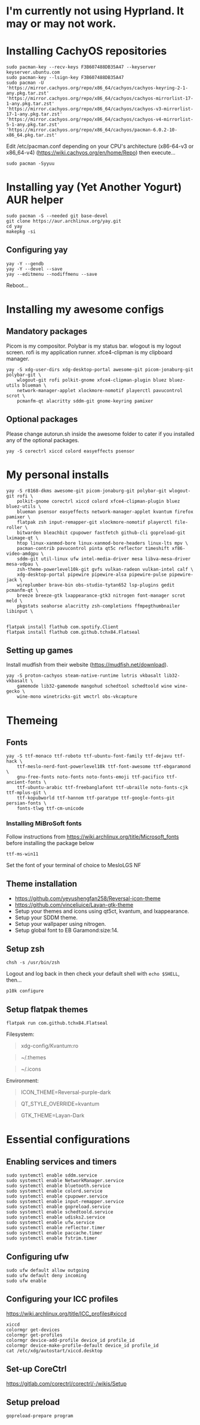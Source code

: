 # I'm currently not using Hyprland. It may or may not work.

# Installing CachyOS repositories

```
sudo pacman-key --recv-keys F3B607488DB35A47 --keyserver keyserver.ubuntu.com
sudo pacman-key --lsign-key F3B607488DB35A47
sudo pacman -U 'https://mirror.cachyos.org/repo/x86_64/cachyos/cachyos-keyring-2-1-any.pkg.tar.zst' 'https://mirror.cachyos.org/repo/x86_64/cachyos/cachyos-mirrorlist-17-1-any.pkg.tar.zst' 'https://mirror.cachyos.org/repo/x86_64/cachyos/cachyos-v3-mirrorlist-17-1-any.pkg.tar.zst' 'https://mirror.cachyos.org/repo/x86_64/cachyos/cachyos-v4-mirrorlist-5-1-any.pkg.tar.zst' 'https://mirror.cachyos.org/repo/x86_64/cachyos/pacman-6.0.2-10-x86_64.pkg.tar.zst'
```

Edit /etc/pacman.conf depending on your CPU's architecture (x86-64-v3 or x86_64-v4) (https://wiki.cachyos.org/en/home/Repo) then execute...

```
sudo pacman -Syyuu
```

# Installing yay (Yet Another Yogurt) AUR helper

```
sudo pacman -S --needed git base-devel
git clone https://aur.archlinux.org/yay.git
cd yay
makepkg -si
```

## Configuring yay

```
yay -Y --gendb
yay -Y --devel --save
yay --editmenu --nodiffmenu --save
```

Reboot...

# Installing my awesome configs

## Mandatory packages

Picom is my compositor. Polybar is my status bar. wlogout is my logout screen. rofi is my application runner. xfce4-clipman is my clipboard manager.

```
yay -S xdg-user-dirs xdg-desktop-portal awesome-git picom-jonaburg-git polybar-git \
    wlogout-git rofi polkit-gnome xfce4-clipman-plugin bluez bluez-utils blueman \
    network-manager-applet xlockmore-nomotif playerctl pavucontrol scrot \
    pcmanfm-qt alacritty sddm-git gnome-keyring pamixer
```

## Optional packages

Please change autorun.sh inside the awesome folder to cater if you installed any of the optional packages.

```
yay -S corectrl xiccd colord easyeffects psensor
```

# My personal installs

```
yay -S r8168-dkms awesome-git picom-jonaburg-git polybar-git wlogout-git rofi \
    polkit-gnome corectrl xiccd colord xfce4-clipman-plugin bluez bluez-utils \
    blueman psensor easyeffects network-manager-applet kvantum firefox pamixer \
    flatpak zsh input-remapper-git xlockmore-nomotif playerctl file-roller \
    bitwarden bleachbit cpupower fastfetch github-cli gopreload-git lximage-qt \
    htop linux-xanmod-bore linux-xanmod-bore-headers linux-lts mpv \
    pacman-contrib pavucontrol pinta qt5c reflector timeshift xf86-video-amdgpu \
    sddm-git util-linux ufw intel-media-driver mesa libva-mesa-driver mesa-vdpau \
    zsh-theme-powerlevel10k-git gvfs vulkan-radeon vulkan-intel calf \
    xdg-desktop-portal pipewire pipewire-alsa pipewire-pulse pipewire-jack \
    wireplumber brave-bin obs-studio-tytan652 lsp-plugins gedit pcmanfm-qt \
    breeze breeze-gtk lxappearance-gtk3 nitrogen font-manager scrot meld \
    pkgstats seahorse alacritty zsh-completions ffmpegthumbnailer libinput \


flatpak install flathub com.spotify.Client
flatpak install flathub com.github.tchx84.Flatseal
```

## Setting up games

Install mudfish from their website (https://mudfish.net/download).

```
yay -S proton-cachyos steam-native-runtime lutris vkbasalt lib32-vkbasalt \
    gamemode lib32-gamemode mangohud schedtool schedtoold wine wine-gecko \
    wine-mono winetricks-git wmctrl obs-vkcapture
```

# Themeing

## Fonts

```
yay -S ttf-monaco ttf-roboto ttf-ubuntu-font-family ttf-dejavu ttf-hack \
    ttf-meslo-nerd-font-powerlevel10k ttf-font-awesome ttf-ebgaramond \
    gnu-free-fonts noto-fonts noto-fonts-emoji ttf-pacifico ttf-ancient-fonts \
    ttf-ubuntu-arabic ttf-freebanglafont ttf-ubraille noto-fonts-cjk ttf-mplus-git \
    ttf-kopubworld ttf-hannom ttf-paratype ttf-google-fonts-git persian-fonts \
    fonts-tlwg ttf-cm-unicode

```

### Installing MiBroSoft fonts

Follow instructions from https://wiki.archlinux.org/title/Microsoft_fonts before installing the package below

```
ttf-ms-win11
```

Set the font of your terminal of choice to MesloLGS NF

## Theme installation

- https://github.com/yeyushengfan258/Reversal-icon-theme
- https://github.com/vinceliuice/Layan-gtk-theme
- Setup your themes and icons using qt5ct, kvantum, and lxappearance.
- Setup your SDDM theme.
- Setup your wallpaper using nitrogen.
- Setup global font to EB Garamond:size:14.

## Setup zsh

```
chsh -s /usr/bin/zsh
```

Logout and log back in then check your default shell with `echo $SHELL`, then...

```
p10k configure
```

## Setup flatpak themes

```
flatpak run com.github.tchx84.Flatseal
```

Filesystem:

> xdg-config/Kvantum:ro

> ~/.themes

> ~/.icons

Environment:

> ICON_THEME=Reversal-purple-dark

> QT_STYLE_OVERRIDE=kvantum

> GTK_THEME=Layan-Dark

# Essential configurations

## Enabling services and timers

```
sudo systemctl enable sddm.service
sudo systemctl enable NetworkManager.service
sudo systemctl enable bluetooth.service
sudo systemctl enable colord.service
sudo systemctl enable cpupower.service
sudo systemctl enable input-remapper.service
sudo systemctl enable gopreload.service
sudo systemctl enable schedtoold.service
sudo systemctl enable udisks2.service
sudo systemctl enable ufw.service
sudo systemctl enable reflector.timer
sudo systemctl enable paccache.timer
sudo systemctl enable fstrim.timer
```

## Configuring ufw

```
sudo ufw default allow outgoing
sudo ufw default deny incoming
sudo ufw enable
```

## Configuring your ICC profiles

https://wiki.archlinux.org/title/ICC_profiles#xiccd

```
xiccd
colormgr get-devices
colormgr get-profiles
colormgr device-add-profile device_id profile_id
colormgr device-make-profile-default device_id profile_id
cat /etc/xdg/autostart/xiccd.desktop
```

## Set-up CoreCtrl

https://gitlab.com/corectrl/corectrl/-/wikis/Setup

## Setup preload

```
gopreload-prepare program
```
